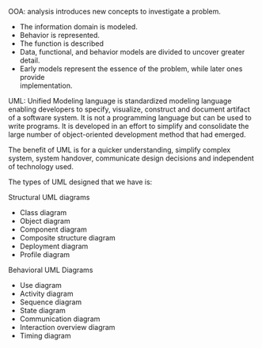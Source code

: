 OOA: analysis introduces new concepts to investigate a problem.
-	The information domain is modeled.
-	Behavior is represented.
-	The function is described
-	Data, functional, and behavior models are divided to uncover greater detail.
-	Early models represent the essence of the problem, while later ones provide      
    implementation. 

UML: Unified Modeling language is standardized modeling language enabling developers to specify, visualize, construct and document artifact of a software system. It is not a programming language but can be used to write programs.  It is developed in an effort to simplify and consolidate the large number of object-oriented development method that had emerged. 

The benefit of UML is for a quicker understanding, simplify complex system, system handover, communicate design decisions and independent of technology used.

The types of UML designed that we have is:

Structural UML diagrams
-	Class diagram
-	Object diagram
-	Component diagram
-	Composite structure diagram
-	Deployment diagram
-	Profile diagram

Behavioral UML Diagrams
-	Use diagram
-	Activity diagram
-	Sequence diagram
-	State diagram
-	Communication diagram
-	Interaction overview diagram
-	Timing diagram
